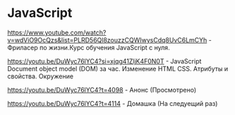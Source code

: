 # JavaScript

https://www.youtube.com/watch?v=wdViO9OcQzs&list=PLRD56Ql8zouzzCQWIwysCdq8UvC6LmCYh - Фриласер по жизни.Курс обучения JavaScript с нуля.

https://youtu.be/DuWyc76lYC4?si=xjqg41ZljK4F0N0T - JavaScript Document object model (DOM) за час. Изменение HTML CSS. Атрибуты и свойства. Окружение

https://youtu.be/DuWyc76lYC4?t=4098 - Анонс (Просмотрено)

https://youtu.be/DuWyc76lYC4?t=4114 - Домашка (На следуещий раз)
